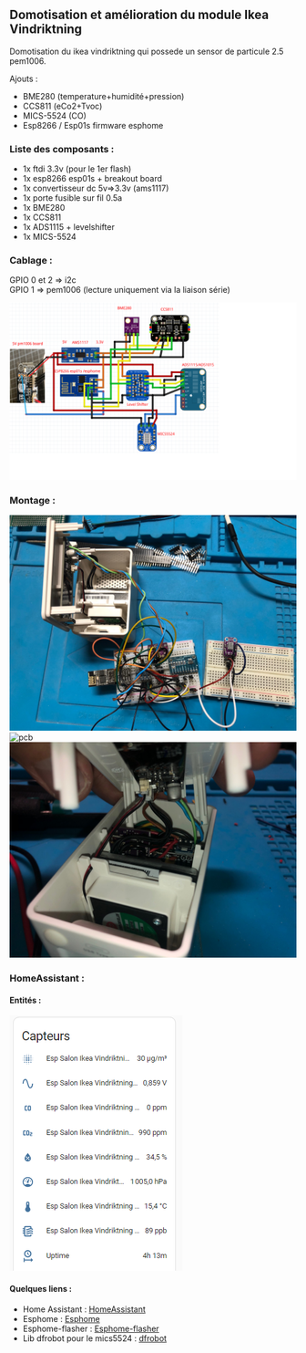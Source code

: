## Domotisation et amélioration du module Ikea Vindriktning

Domotisation du ikea vindriktning qui possede un sensor de particule 2.5 pem1006.  

Ajouts :
 - BME280 (temperature+humidité+pression)
 - CCS811 (eCo2+Tvoc)
 - MICS-5524 (CO)
 - Esp8266 / Esp01s firmware esphome

### Liste des composants :

- 1x ftdi 3.3v (pour le 1er flash)
- 1x esp8266 esp01s + breakout board
- 1x convertisseur dc 5v=>3.3v (ams1117)
- 1x porte fusible sur fil 0.5a
- 1x BME280
- 1x CCS811
- 1x ADS1115 + levelshifter
- 1x MICS-5524
### Cablage :

GPIO 0 et 2 => i2c  
GPIO 1 => pem1006 (lecture uniquement via la liaison série)

![links](https://github.com/NicoDupont/esp_ikea_vindriktning/blob/main/img/shema.png?raw=true)

### Montage :

![proto](https://github.com/NicoDupont/esp_ikea_vindriktning/blob/main/img/proto.jpg?raw=true)
![pcb](https://github.com/NicoDupont/esp_ikea_vindriktning/blob/main/img/pcbfinal.jpg?raw=true)
![integration](https://github.com/NicoDupont/esp_ikea_vindriktning/blob/main/img/pcbintegre.jpg?raw=true)


### HomeAssistant :

#### Entités :

![links](https://github.com/NicoDupont/esp_ikea_vindriktning/blob/main/img/entite.png?raw=true)

#### Quelques liens :
- Home Assistant : [HomeAssistant](https://www.home-assistant.io/) 
- Esphome : [Esphome](https://esphome.io/index.html) 
- Esphome-flasher : [Esphome-flasher](https://github.com/esphome/esphome-flasher/releases)
- Lib dfrobot pour le mics5524 : [dfrobot](https://wiki.dfrobot.com/Fermion__MEMS_Gas_Sensor___MiCS-5524_SKU_SEN0440)
    






